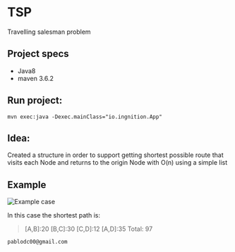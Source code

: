 # TSP
Travelling salesman problem


## Project specs
* Java8
* maven 3.6.2


## Run project:
`mvn exec:java -Dexec.mainClass="io.ingnition.App"`


## Idea:
Created a structure in order to support 
getting shortest possible route that visits each Node and returns to the origin Node
with O(n) using a simple list


## Example
![Example case](https://upload.wikimedia.org/wikipedia/commons/3/30/Weighted_K4.svg)

In this case the shortest path is: 
> [A,B]:20 [B,C]:30 [C,D]:12 [A,D]:35 Total: 97

`pablodc00@gmail.com`







